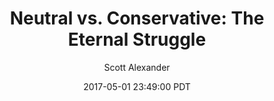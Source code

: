 ---
layout: podcast
title: "Neutral vs. Conservative: The Eternal Struggle"
author: Scott Alexander
description: https://slatestarcodex.com/2017/05/01/neutral-vs-conservative-the-eternal-struggle/
date: 2017-05-01 23:49:00 PDT
length: 4058242
duration: 1014
guid: neutral-vs-conservative-the-eternal-struggle
---